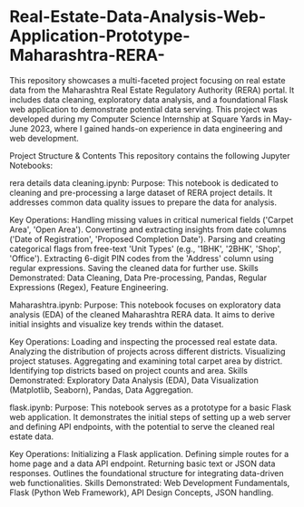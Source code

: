 # Real-Estate-Data-Analysis-Web-Application-Prototype-Maharashtra-RERA-
 This repository showcases a multi-faceted project focusing on real estate data from the Maharashtra Real Estate Regulatory Authority (RERA) portal. It includes data cleaning, exploratory data analysis, and a foundational Flask web application to demonstrate potential data serving.
This project was developed during my Computer Science Internship at Square Yards in May-June 2023, where I gained hands-on experience in data engineering and web development.

Project Structure & Contents
This repository contains the following Jupyter Notebooks:

rera details data cleaning.ipynb:
Purpose: This notebook is dedicated to cleaning and pre-processing a large dataset of RERA project details. It addresses common data quality issues to prepare the data for analysis.

Key Operations:
Handling missing values in critical numerical fields ('Carpet Area', 'Open Area').
Converting and extracting insights from date columns ('Date of Registration', 'Proposed Completion Date').
Parsing and creating categorical flags from free-text 'Unit Types' (e.g., '1BHK', '2BHK', 'Shop', 'Office').
Extracting 6-digit PIN codes from the 'Address' column using regular expressions.
Saving the cleaned data for further use.
Skills Demonstrated: Data Cleaning, Data Pre-processing, Pandas, Regular Expressions (Regex), Feature Engineering.

Maharashtra.ipynb:
Purpose: This notebook focuses on exploratory data analysis (EDA) of the cleaned Maharashtra RERA data. It aims to derive initial insights and visualize key trends within the dataset.

Key Operations:
Loading and inspecting the processed real estate data.
Analyzing the distribution of projects across different districts.
Visualizing project statuses.
Aggregating and examining total carpet area by district.
Identifying top districts based on project counts and area.
Skills Demonstrated: Exploratory Data Analysis (EDA), Data Visualization (Matplotlib, Seaborn), Pandas, Data Aggregation.

flask.ipynb:
Purpose: This notebook serves as a prototype for a basic Flask web application. It demonstrates the initial steps of setting up a web server and defining API endpoints, with the potential to serve the cleaned real estate data.

Key Operations:
Initializing a Flask application.
Defining simple routes for a home page and a data API endpoint.
Returning basic text or JSON data responses.
Outlines the foundational structure for integrating data-driven web functionalities.
Skills Demonstrated: Web Development Fundamentals, Flask (Python Web Framework), API Design Concepts, JSON handling.
